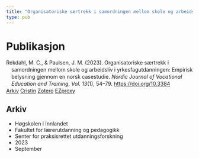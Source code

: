 ```yaml
---
title: "Organisatoriske særtrekk i samordningen mellom skole og arbeidsliv i yrkesfagutdanningen: Empirisk belysning gjennom en norsk casestudie"
type: pub
---
```

<h1>Publikasjon</h1>
<article id="csl-bib-container-D6G4AB3E" class="csl-bib-container">
  <div class="csl-bib-body" style="line-height: 1.35; padding-left: 1em; text-indent:-1em;">
  <div class="csl-entry">Rekdahl, M. C., &amp; Paulsen, J. M. (2023). Organisatoriske s&#xE6;rtrekk i samordningen mellom skole og arbeidsliv i yrkesfagutdanningen: Empirisk belysning gjennom en norsk casestudie. <i>Nordic Journal of Vocational Education and Training</i>, <i>Vol. 13</i>(1), 54&#x2013;79. <a href="https://doi.org/10.3384">https://doi.org/10.3384</a></div>
</div>
  <div class="csl-bib-buttons">
    <a href="#taxonomy-article-D6G4AB3E" class="csl-bib-button">Arkiv</a>
    <a href="https://app.cristin.no/results/show.jsf?id=2180058" alt="Cristin URL" class="csl-bib-button">Cristin</a>
    <a href="http://zotero.org/groups/5022929/items/D6G4AB3E" alt="Zotero URL" class="csl-bib-button">Zotero</a>
    <a href="http://ezproxy.inn.no/login?url=https://doi.org/10.3384" class="csl-bib-button">EZproxy</a>
  </div>
  <div id="csl-bib-meta-container-D6G4AB3E"></div>
</article>
<div id="csl-bib-meta-D6G4AB3E" class="csl-bib-meta">
  <article id="taxonomy-article-D6G4AB3E" class="taxonomy-article">
    <h1>Arkiv</h1>
    <ul>
      <li>Høgskolen i Innlandet</li>
      <li>Fakultet for lærerutdanning og pedagogikk</li>
      <li>Senter for praksisrettet utdanningsforskning</li>
      <li>2023</li>
      <li>September</li>
    </ul>
  </article>
</div>
